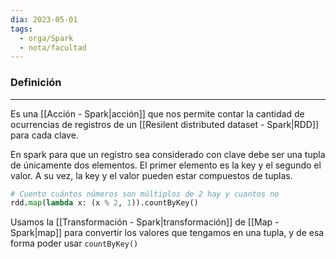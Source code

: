 ```yaml
---
dia: 2023-05-01
tags:
  - orga/Spark
  - nota/facultad
---
```

### Definición
---
Es una [[Acción - Spark|acción]] que nos permite contar la cantidad de ocurrencias de registros de un [[Resilent distributed dataset - Spark|RDD]] para cada clave.

En spark para que un registro sea considerado con clave debe ser una tupla de únicamente dos elementos. El primer elemento es la key y el segundo el valor. A su vez, la key y el valor pueden estar compuestos de tuplas.

``` python
# Cuento cuántos números son múltiplos de 2 hay y cuantos no
rdd.map(lambda x: (x % 2, 1)).countByKey()
```

Usamos la [[Transformación - Spark|transformación]] de [[Map - Spark|map]] para convertir los valores que tengamos en una tupla, y de esa forma poder usar `countByKey()`

